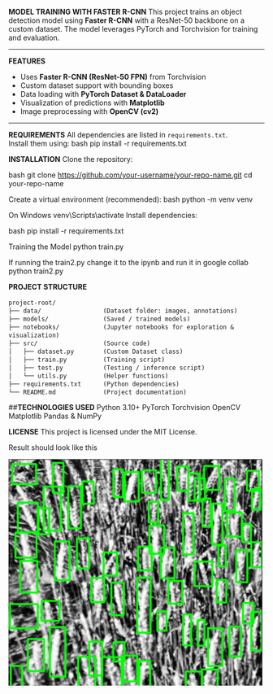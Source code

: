 **MODEL TRAINING WITH FASTER R-CNN**
This project trains an object detection model using **Faster R-CNN** with a ResNet-50 backbone on a custom dataset. The model leverages PyTorch and Torchvision for training and evaluation.

---

**FEATURES**
- Uses **Faster R-CNN (ResNet-50 FPN)** from Torchvision
- Custom dataset support with bounding boxes
- Data loading with **PyTorch Dataset & DataLoader**
- Visualization of predictions with **Matplotlib**
- Image preprocessing with **OpenCV (cv2)**

---

**REQUIREMENTS**
All dependencies are listed in `requirements.txt`.  
Install them using:
bash
pip install -r requirements.txt

**INSTALLATION**
Clone the repository:

bash
git clone https://github.com/your-username/your-repo-name.git
cd your-repo-name

Create a virtual environment (recommended):
bash
python -m venv venv

On Windows
venv\Scripts\activate
Install dependencies:

bash
pip install -r requirements.txt

Training the Model
python train.py

If running the train2.py change it to the ipynb and run it in google collab
python train2.py

**PROJECT STRUCTURE**
```text
project-root/
├── data/                 (Dataset folder: images, annotations)
├── models/               (Saved / trained models)
├── notebooks/            (Jupyter notebooks for exploration & visualization)
├── src/                  (Source code)
│   ├── dataset.py        (Custom Dataset class)
│   ├── train.py          (Training script)
│   ├── test.py           (Testing / inference script)
│   └── utils.py          (Helper functions)
├── requirements.txt      (Python dependencies)
└── README.md             (Project documentation)
```

##**TECHNOLOGIES USED**
Python 3.10+
PyTorch
Torchvision
OpenCV
Matplotlib
Pandas & NumPy

**LICENSE**
This project is licensed under the MIT License.

Result should look like this 


![Sample Wheat Image](images/readme.png)



